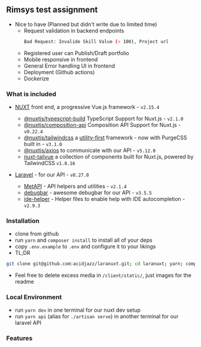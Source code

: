 ## Rimsys test assignment

- Nice to have (Planned but didn't write due to limited time)
  - Request validation in backend endpoints
    ```bash
    Bad Request: Invalide Skill Value (> 100), Project url
    ```
  - Registered user can Publish/Draft portfolio
  - Mobile responsive in frontend
  - General Error handling UI in frontend
  - Deployment (Github actions)
  - Dockerize

### What is included

- [NUXT](https://nuxtjs.org) front end, a progressive Vue.js framework - `v2.15.4`

  - [@nuxtjs/typescript-build](https://typescript.nuxtjs.org/) TypeScript Support for Nuxt.js - `v2.1.0`
  - [@nuxtjs/composition-api](https://composition-api.nuxtjs.org/) Composition API Support for Nuxt.js - `v0.22.4`
  - [@nuxtjs/tailwindcss](https://tailwindcss.nuxtjs.org/) a [utility-first](https://tailwindcss.com) framework - now with PurgeCSS built in - `v3.1.0`
  - [@nuxtjs/axios](https://github.com/nuxt-community/axios-module) to communicate with our API - `v5.12.0`
  - [nuxt-tailvue](https://github.com/acidjazz/nuxt-tailvue) a collection of components built for Nuxt.js, powered by TailwindCSS `v1.0.16`

- [Laravel](https://laravel.com) - for our API - `v8.27.0`
  - [MetAPI](https://github.com/acidjazz/metapi) - API helpers and utilities - `v2.1.4`
  - [debugbar](https://github.com/barryvdh/laravel-debugbar) - awesome debugbar for our API - `v3.5.5`
  - [ide-helper](https://github.com/barryvdh/laravel-ide-helper) - Helper files to enable help with IDE autocompletion - `v2.9.3`

### Installation

- clone from github
- run `yarn` and `composer install` to install all of your deps
- copy `.env.example` to `.env` and configure it to your likings
- TL;DR

```bash
git clone git@github.com:acidjazz/laranuxt.git; cd laranuxt; yarn; composer install; cp .env.example .env;
```

- Feel free to delete excess media in `/client/static/`, just images for the readme

### Local Environment

- run `yarn dev` in one terminal for our nuxt dev setup
- run `yarn api` (alias for `./artisan serve`) in another terminal for our laravel API

### Features
